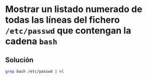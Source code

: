 # Mostrar un listado numerado de todas las líneas del fichero `/etc/passwd` que contengan la cadena `bash`

## Solución

```bash
grep bash /etc/passwd | nl
```
